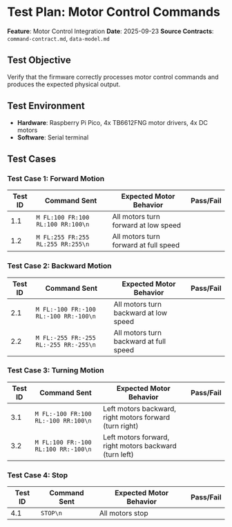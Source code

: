 # Test Plan: Motor Control Commands

**Feature**: Motor Control Integration
**Date**: 2025-09-23
**Source Contracts**: `command-contract.md`, `data-model.md`

## Test Objective

Verify that the firmware correctly processes motor control commands and produces the expected physical output.

## Test Environment

- **Hardware**: Raspberry Pi Pico, 4x TB6612FNG motor drivers, 4x DC motors
- **Software**: Serial terminal

## Test Cases

### Test Case 1: Forward Motion

| Test ID | Command Sent | Expected Motor Behavior | Pass/Fail |
|---|---|---|---|
| 1.1 | `M FL:100 FR:100 RL:100 RR:100\n` | All motors turn forward at low speed | |
| 1.2 | `M FL:255 FR:255 RL:255 RR:255\n` | All motors turn forward at full speed | |

### Test Case 2: Backward Motion

| Test ID | Command Sent | Expected Motor Behavior | Pass/Fail |
|---|---|---|---|
| 2.1 | `M FL:-100 FR:-100 RL:-100 RR:-100\n` | All motors turn backward at low speed | |
| 2.2 | `M FL:-255 FR:-255 RL:-255 RR:-255\n` | All motors turn backward at full speed | |

### Test Case 3: Turning Motion

| Test ID | Command Sent | Expected Motor Behavior | Pass/Fail |
|---|---|---|---|
| 3.1 | `M FL:-100 FR:100 RL:-100 RR:100\n` | Left motors backward, right motors forward (turn right) | |
| 3.2 | `M FL:100 FR:-100 RL:100 RR:-100\n` | Left motors forward, right motors backward (turn left) | |

### Test Case 4: Stop

| Test ID | Command Sent | Expected Motor Behavior | Pass/Fail |
|---|---|---|---|
| 4.1 | `STOP\n` | All motors stop | |